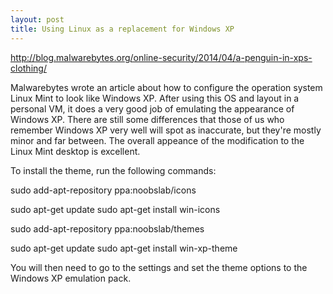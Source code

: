 ```yaml
---
layout: post
title: Using Linux as a replacement for Windows XP
---
```


http://blog.malwarebytes.org/online-security/2014/04/a-penguin-in-xps-clothing/

Malwarebytes wrote an article about how to configure the operation system Linux Mint
to look like Windows XP.  After using this OS and layout in a personal VM, it does
a very good job of emulating the appearance of Windows XP.  There are still some
differences that those of us who remember Windows XP very well will spot as inaccurate,
but they're mostly minor and far between.  The overall appeance of the modification
to the Linux Mint desktop is excellent.

To install the theme, run the following commands:

sudo add-apt-repository ppa:noobslab/icons

sudo apt-get update sudo apt-get install win-icons

sudo add-apt-repository ppa:noobslab/themes

sudo apt-get update sudo apt-get install win-xp-theme

You will then need to go to the settings and set the theme options to the Windows XP
emulation pack.
